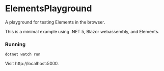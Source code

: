 # ElementsPlayground
A playground for testing Elements in the browser.

This is a minimal example using .NET 5, Blazor webassembly, and Elements.

### Running
`dotnet watch run`

Visit http://localhost:5000.
